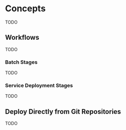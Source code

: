 # Concepts

TODO

## Workflows

TODO

### Batch Stages

TODO

### Service Deployment Stages

TODO

## Deploy Directly from Git Repositories

TODO
